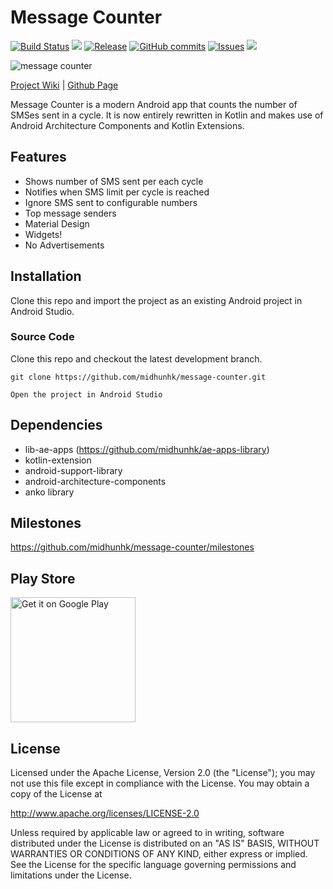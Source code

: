 # Message Counter
[![Build Status](https://travis-ci.org/midhunhk/message-counter.svg?branch=master)](https://travis-ci.org/midhunhk/message-counter) 
![](https://img.shields.io/badge/api-16+-008080.svg)
[![Release](https://img.shields.io/github/release/midhunhk/message-counter.svg)](https://github.com/midhunhk/message-counter/releases) 
[![GitHub commits](https://img.shields.io/github/commits-since/midhunhk/message-counter/v3.3.0.svg)](https://github.com/midhunhk/message-counter) 
[![Issues](https://img.shields.io/github/issues/midhunhk/message-counter.svg)](https://github.com/midhunhk/message-counter/issues) 
[![](https://img.shields.io/badge/codename-wyvern-FF9800.svg)](https://github.com/midhunhk/message-counter/wiki/Codenames)

<img alt="message counter" src="https://github.com/midhunhk/message-counter/blob/gh-pages/resources/v4/promo_wyvern.png"/>

[Project Wiki](https://github.com/midhunhk/message-counter/wiki) | 
[Github Page](http://midhunhk.github.io/message-counter)

Message Counter is a modern Android app that counts the number of SMSes sent in a cycle. 
It is now entirely rewritten in Kotlin and makes use of Android Architecture Components and Kotlin Extensions.

## Features
- Shows number of SMS sent per each cycle
- Notifies when SMS limit per cycle is reached
- Ignore SMS sent to configurable numbers
- Top message senders
- Material Design
- Widgets!
- No Advertisements
 
## Installation
Clone this repo and import the project as an existing Android project in Android Studio.

### Source Code
Clone this repo and checkout the latest development branch.

```
git clone https://github.com/midhunhk/message-counter.git

Open the project in Android Studio
```
 
## Dependencies
 - lib-ae-apps (https://github.com/midhunhk/ae-apps-library)
 - kotlin-extension
 - android-support-library
 - android-architecture-components
 - anko library

## Milestones
https://github.com/midhunhk/message-counter/milestones

## Play Store

<a href="https://play.google.com/store/apps/details?id=com.ae.apps.messagecounter">
 <img alt="Get it on Google Play" width="200px" src="https://play.google.com/intl/en_us/badges/images/generic/en_badge_web_generic.png">
</a>
 
## License
 Licensed under the Apache License, Version 2.0 (the "License");
 you may not use this file except in compliance with the License.
 You may obtain a copy of the License at
  
 http://www.apache.org/licenses/LICENSE-2.0
  
 Unless required by applicable law or agreed to in writing, software
 distributed under the License is distributed on an "AS IS" BASIS,
 WITHOUT WARRANTIES OR CONDITIONS OF ANY KIND, either express or implied.
 See the License for the specific language governing permissions and
 limitations under the License.
